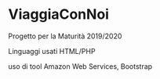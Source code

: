 # ViaggiaConNoi
Progetto per la Maturità 2019/2020

Linguaggi usati HTML/PHP

uso di tool Amazon Web Services, Bootstrap
